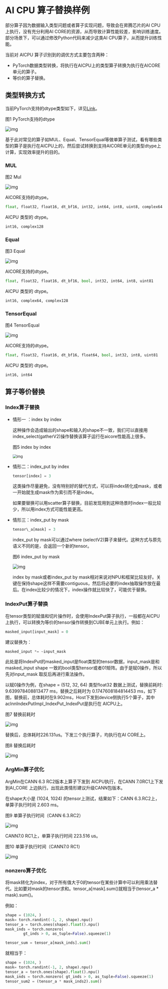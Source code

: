 # AI CPU 算子替换样例

部分算子因为数据输入类型问题或者算子实现问题，导致会在昇腾芯片的AI CPU上执行，没有充分利用AI CORE的资源，从而导致计算性能较差，影响训练速度。部分场景下，可以通过修改Python代码来减少这类AI CPU算子，从而提升训练性能。

当前对 AICPU 算子识别到的调优方式主要包含两种：

- PyTorch数据类型转换，将执行在AICPU上的类型算子转换为执行在AICORE单元的算子。
- 等价的算子替换。

## 类型转换方式

当前PyTorch支持的dtype类型如下，详见[Link](https://pytorch.org/docs/stable/tensor_attributes.html)。

图1 PyTorch支持的dtype

![img](./img/Pytorch_dtype.png)

基于此对常见的算子如MUL、Equal、TensorEqual等做单算子测试，看有哪些类型的算子是执行在AICPU上的，然后尝试转换到支持AICORE单元的类型dtype上计算，实现效率提升的目的。

### MUL

图2 Mul

![img](./img/Mul.png)

AICORE支持的dtype。

```python
float, float32, float16, dt_bf16, int32, int64, int8, uint8, complex64
```

AICPU 类型的 dtype。

```python
int16, complex128 
```

### Equal

图3 Equal

![img](./img/Equal.png)

AICORE支持的dtype。

```python
float, float32, float16, dt_bf16, bool, int32, int64, int8, uint81 
```

AICPU 类型的 dtype。

```python
int16, complex64, complex128
```

### TensorEqual

图4 TensorEqual

![img](./img/TensorEqual.png)

AICORE支持的dtype。

```python
float, float32, float16, dt_bf16, float64, bool, int32, int8, uint81 
```

AICPU 类型的 dtype。

```python
int16, int64
```

## 算子等价替换

### Index算子替换

- 情形一 ：index by index

  这种操作会造成输出的shape和输入的shape不一致，我们可以直接用index\_select(gatherV2)操作替换该算子运行在aicore性能高上很多。

  图5 index by index

  <img src="./img/index by index.png" alt="img" style="zoom:80%;" />

- 情形二：index\_put by index

  ```python
  tensor[index] = 3
  ```

  这类操作尽量避免，没有特别好的替代方式，可以将index转化成mask，或者一开始就生成mask作为索引而不是index。

  如果要替换可以用scatter算子替换，目前发现用到这种场景时index一般比较少，所以用index方式可能性能更高。

- 情形三：index\_put by mask

  ```python
  tensor\_a[mask] = 3
  ```

  index\_put by mask可以通过where (selectV2)算子来替代。这种方式与原先语义不同的是，会返回一个新的tensor。

  图6 index\_put by mask
  
  ![img](./img/index_put_by_mask.png)
  
  index by mask或者index_put by mask相对来说对NPU和框架比较友好。关键在保持shape这样不需要contiguous，然后将必要的index抽取操作放在最后。在index比较少的情况下，index操作就比较快了，可能优于替换。

### IndexPut算子替换

在tensor类型的赋值和切片操作时，会使用IndexPut算子执行，一般都在AICPU上执行，可以转换为等价的tensor操作转换到CUBE单元上执行。例如：

```python
masked_input[input_mask] = 0
```

建议替换为：

```python
masked_input *= ~input_mask
```

此处是将IndexPut的masked_input是float类型的tensor数据，input_mask是和masked_input shape 一致的bool类型tensor或者01矩阵。由于是赋0操作，所以先对input_mask 取反后再进行乘法操作。

以赋0操作为例，在shape = (512, 32, 64) 类型float32 数据上测试，替换前耗时: 9.639978408813477 ms，替换之后耗时为 0.1747608184814453 ms，如下图，替换前，总体耗时在9.902ms，Host下发到device侧执行5个算子，其中aclnnIndexPutImpl_IndexPut_IndexPut是执行在 AICPU上。

图7 替换前耗时

![img](./img/替换前耗时.png)

替换后，总体耗时226.131us。下发三个执行算子，均执行在AI CORE上。

图8 替换后耗时

![img](./img/替换后耗时.png)

### ArgMin算子优化

ArgMin在CANN 6.3 RC2版本上算子下发到 AICPU执行，在CANN 7.0RC1上下发到AI_CORE 上边执行。出现此类情形建议升级CANN包版本。

在shape大小是 (1024, 1024) 的tensor上测试，结果如下：CANN 6.3.RC2上，单算子执行时间 2.603 ms。

图9 单算子执行时间（CANN 6.3.RC2）

![img](./img/single_op_time_CANN63RC2.png)

CANN7.0 RC1上，单算子执行时间 223.516 us。

图10 单算子执行时间（CANN7.0 RC1）

![img](./img/single_op_time_CANN70RC1.png)

### nonzero算子优化

将mask转化为index，对于所有值大于0的tensor在某些计算中可以利用乘法替代。比如要对mask的tensor求和。tensor_a[mask].sum()就相当于(tensor_a * mask).sum()。

例如：

```python
shape = (1024, )
mask= torch.randint(-1, 2, shape).npu()
tensor_a = torch.ones(shape).float().npu()
mask_inds = torch.nonzero(
        gt_inds > 0, as_tuple=False).squeeze(1)

tensor_sum = tensor_a[mask_inds].sum()
```

就相当于：

```python
shape = (1024, ) 
mask= torch.randint(-1, 2, shape).npu() 
tensor_a = torch.ones(shape).float().npu() 
mask_inds = torch.nonzero( gt_inds > 0, as_tuple=False).squeeze(1)
tensor_sum2 = (tensor_a * mask_inds2).sum()
```